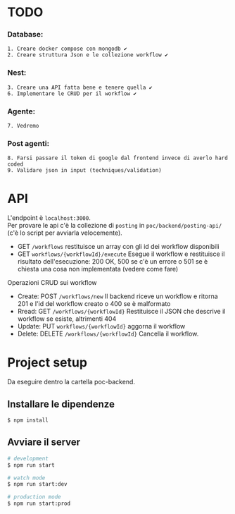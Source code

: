 # TODO
### Database:
    1. Creare docker compose con mongodb ✔
    2. Creare struttura Json e le collezione workflow ✔
### Nest:
    3. Creare una API fatta bene e tenere quella ✔
    6. Implementare le CRUD per il workflow ✔
### Agente:
    7. Vedremo
### Post agenti:
    8. Farsi passare il token di google dal frontend invece di averlo hard coded
    9. Validare json in input (techniques/validation)

# API
L'endpoint è `localhost:3000`. \
Per provare le api c'è la collezione di `posting` in `poc/backend/posting-api/` (c'è lo script per avviarla velocemente).

- GET `/workflows` restituisce un array con gli id dei workflow disponibili
- GET `workflows/{workflowId}/execute` Esegue il workflow e restituisce il risultato dell'esecuzione: 200 OK, 500 se c'è un errore o 501 se è chiesta una cosa non implementata (vedere come fare)

Operazioni CRUD sui workflow
- Create: POST `/workflows/new` Il backend riceve un workflow e ritorna 201 e l'id del workflow creato o 400 se è malformato
- Rread: GET `/workflows/{workflowId}` Restituisce il JSON che descrive il workflow se esiste, altrimenti 404
- Update: PUT `workflows/{workflowId}` aggorna il workflow
- Delete: DELETE `/workflows/{workflowId}` Cancella il workflow.

# Project setup
Da eseguire dentro la cartella poc-backend.
## Installare le dipendenze

```bash
$ npm install
```

## Avviare il server

```bash
# development
$ npm run start

# watch mode
$ npm run start:dev

# production mode
$ npm run start:prod
```